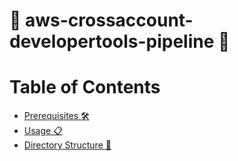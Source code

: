 # 🚀 aws-crossaccount-developertools-pipeline 🚀


Table of Contents
=================

   * [Prerequisites 🛠️](#prerequisites-️)
   * [Usage 📋](#usage-)
   * [Directory Structure 📂](#directory-structure-)

